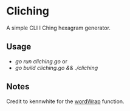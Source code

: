 # Cliching

A simple CLI I Ching hexagram generator.

## Usage

- *go run cliching.go*
or
- *go build cliching.go && ./cliching*

## Notes

Credit to kennwhite for the
[wordWrap](https://gist.github.com/kennwhite/306317d81ab4a885a965e25aa835b8ef) function.

